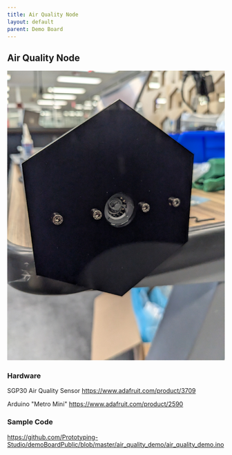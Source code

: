 ```yaml
---
title: Air Quality Node
layout: default
parent: Demo Board
---
```

## Air Quality Node
![](../attachments/pxl_20240716_214940816.jpg)

### Hardware
SGP30 Air Quality Sensor <https://www.adafruit.com/product/3709>

Arduino "Metro Mini" <https://www.adafruit.com/product/2590>

### Sample Code
<https://github.com/Prototyping-Studio/demoBoardPublic/blob/master/air_quality_demo/air_quality_demo.ino>


